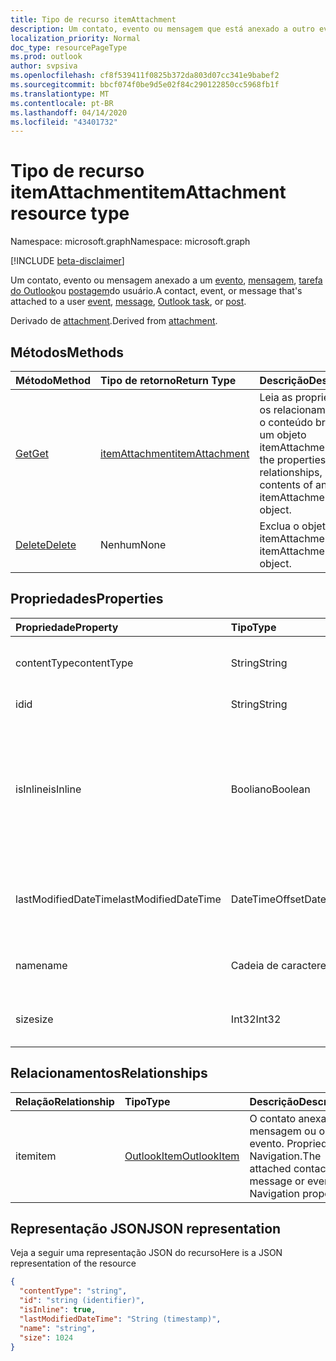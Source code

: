 ```yaml
---
title: Tipo de recurso itemAttachment
description: Um contato, evento ou mensagem que está anexado a outro evento,
localization_priority: Normal
doc_type: resourcePageType
ms.prod: outlook
author: svpsiva
ms.openlocfilehash: cf8f539411f0825b372da803d07cc341e9babef2
ms.sourcegitcommit: bbcf074f0be9d5e02f84c290122850cc5968fb1f
ms.translationtype: MT
ms.contentlocale: pt-BR
ms.lasthandoff: 04/14/2020
ms.locfileid: "43401732"
---
```

# <a name="itemattachment-resource-type"></a><span data-ttu-id="e5efd-103">Tipo de recurso itemAttachment</span><span class="sxs-lookup"><span data-stu-id="e5efd-103">itemAttachment resource type</span></span>

<span data-ttu-id="e5efd-104">Namespace: microsoft.graph</span><span class="sxs-lookup"><span data-stu-id="e5efd-104">Namespace: microsoft.graph</span></span>

[!INCLUDE [beta-disclaimer](../../includes/beta-disclaimer.md)]

<span data-ttu-id="e5efd-105">Um contato, evento ou mensagem anexado a um [evento](../resources/event.md), [mensagem](../resources/message.md), [tarefa do Outlook](../resources/outlooktask.md)ou [postagem](../resources/post.md)do usuário.</span><span class="sxs-lookup"><span data-stu-id="e5efd-105">A contact, event, or message that's attached to a user [event](../resources/event.md), [message](../resources/message.md), [Outlook task](../resources/outlooktask.md), or [post](../resources/post.md).</span></span>  

<span data-ttu-id="e5efd-106">Derivado de [attachment](attachment.md).</span><span class="sxs-lookup"><span data-stu-id="e5efd-106">Derived from [attachment](attachment.md).</span></span>

## <a name="methods"></a><span data-ttu-id="e5efd-107">Métodos</span><span class="sxs-lookup"><span data-stu-id="e5efd-107">Methods</span></span>

| <span data-ttu-id="e5efd-108">Método</span><span class="sxs-lookup"><span data-stu-id="e5efd-108">Method</span></span>       | <span data-ttu-id="e5efd-109">Tipo de retorno</span><span class="sxs-lookup"><span data-stu-id="e5efd-109">Return Type</span></span>  |<span data-ttu-id="e5efd-110">Descrição</span><span class="sxs-lookup"><span data-stu-id="e5efd-110">Description</span></span>|
|:---------------|:--------|:----------|
|[<span data-ttu-id="e5efd-111">Get</span><span class="sxs-lookup"><span data-stu-id="e5efd-111">Get</span></span>](../api/attachment-get.md) | [<span data-ttu-id="e5efd-112">itemAttachment</span><span class="sxs-lookup"><span data-stu-id="e5efd-112">itemAttachment</span></span>](itemattachment.md) |<span data-ttu-id="e5efd-113">Leia as propriedades, os relacionamentos ou o conteúdo bruto de um objeto itemAttachment.</span><span class="sxs-lookup"><span data-stu-id="e5efd-113">Read the properties, relationships, or raw contents of an itemAttachment object.</span></span>|
|[<span data-ttu-id="e5efd-114">Delete</span><span class="sxs-lookup"><span data-stu-id="e5efd-114">Delete</span></span>](../api/attachment-delete.md) | <span data-ttu-id="e5efd-115">Nenhum</span><span class="sxs-lookup"><span data-stu-id="e5efd-115">None</span></span> |<span data-ttu-id="e5efd-116">Exclua o objeto itemAttachment.</span><span class="sxs-lookup"><span data-stu-id="e5efd-116">Delete itemAttachment object.</span></span> |

## <a name="properties"></a><span data-ttu-id="e5efd-117">Propriedades</span><span class="sxs-lookup"><span data-stu-id="e5efd-117">Properties</span></span>
| <span data-ttu-id="e5efd-118">Propriedade</span><span class="sxs-lookup"><span data-stu-id="e5efd-118">Property</span></span>     | <span data-ttu-id="e5efd-119">Tipo</span><span class="sxs-lookup"><span data-stu-id="e5efd-119">Type</span></span>   |<span data-ttu-id="e5efd-120">Descrição</span><span class="sxs-lookup"><span data-stu-id="e5efd-120">Description</span></span>|
|:---------------|:--------|:----------|
|<span data-ttu-id="e5efd-121">contentType</span><span class="sxs-lookup"><span data-stu-id="e5efd-121">contentType</span></span>|<span data-ttu-id="e5efd-122">String</span><span class="sxs-lookup"><span data-stu-id="e5efd-122">String</span></span>|<span data-ttu-id="e5efd-123">O tipo de conteúdo do anexo.</span><span class="sxs-lookup"><span data-stu-id="e5efd-123">The content type of the attachment.</span></span>|
|<span data-ttu-id="e5efd-124">id</span><span class="sxs-lookup"><span data-stu-id="e5efd-124">id</span></span>|<span data-ttu-id="e5efd-125">String</span><span class="sxs-lookup"><span data-stu-id="e5efd-125">String</span></span>| <span data-ttu-id="e5efd-126">A ID do anexo.</span><span class="sxs-lookup"><span data-stu-id="e5efd-126">The attachment ID.</span></span>|
|<span data-ttu-id="e5efd-127">isInline</span><span class="sxs-lookup"><span data-stu-id="e5efd-127">isInline</span></span>|<span data-ttu-id="e5efd-128">Booliano</span><span class="sxs-lookup"><span data-stu-id="e5efd-128">Boolean</span></span>|<span data-ttu-id="e5efd-129">Defina como verdadeiro se o anexo estiver embutido, como uma imagem incorporada no corpo do item.</span><span class="sxs-lookup"><span data-stu-id="e5efd-129">Set to true if the attachment is inline, such as an embedded image within the body of the item.</span></span>|
|<span data-ttu-id="e5efd-130">lastModifiedDateTime</span><span class="sxs-lookup"><span data-stu-id="e5efd-130">lastModifiedDateTime</span></span>|<span data-ttu-id="e5efd-131">DateTimeOffset</span><span class="sxs-lookup"><span data-stu-id="e5efd-131">DateTimeOffset</span></span>|<span data-ttu-id="e5efd-132">Última data e hora em que o anexo foi alterado.</span><span class="sxs-lookup"><span data-stu-id="e5efd-132">The last time and date that the attachment was modified.</span></span>|
|<span data-ttu-id="e5efd-133">name</span><span class="sxs-lookup"><span data-stu-id="e5efd-133">name</span></span>|<span data-ttu-id="e5efd-134">Cadeia de caracteres</span><span class="sxs-lookup"><span data-stu-id="e5efd-134">String</span></span>|<span data-ttu-id="e5efd-135">O nome de exibição do anexo.</span><span class="sxs-lookup"><span data-stu-id="e5efd-135">The display name of the attachment.</span></span>|
|<span data-ttu-id="e5efd-136">size</span><span class="sxs-lookup"><span data-stu-id="e5efd-136">size</span></span>|<span data-ttu-id="e5efd-137">Int32</span><span class="sxs-lookup"><span data-stu-id="e5efd-137">Int32</span></span>|<span data-ttu-id="e5efd-138">O tamanho do anexo em bytes.</span><span class="sxs-lookup"><span data-stu-id="e5efd-138">The size in bytes of the attachment.</span></span>|

## <a name="relationships"></a><span data-ttu-id="e5efd-139">Relacionamentos</span><span class="sxs-lookup"><span data-stu-id="e5efd-139">Relationships</span></span>
| <span data-ttu-id="e5efd-140">Relação</span><span class="sxs-lookup"><span data-stu-id="e5efd-140">Relationship</span></span> | <span data-ttu-id="e5efd-141">Tipo</span><span class="sxs-lookup"><span data-stu-id="e5efd-141">Type</span></span>   |<span data-ttu-id="e5efd-142">Descrição</span><span class="sxs-lookup"><span data-stu-id="e5efd-142">Description</span></span>|
|:---------------|:--------|:----------|
|<span data-ttu-id="e5efd-143">item</span><span class="sxs-lookup"><span data-stu-id="e5efd-143">item</span></span>|[<span data-ttu-id="e5efd-144">OutlookItem</span><span class="sxs-lookup"><span data-stu-id="e5efd-144">OutlookItem</span></span>](outlookitem.md)|<span data-ttu-id="e5efd-p101">O contato anexado, a mensagem ou o evento. Propriedade Navigation.</span><span class="sxs-lookup"><span data-stu-id="e5efd-p101">The attached contact, message or event. Navigation property.</span></span>|

## <a name="json-representation"></a><span data-ttu-id="e5efd-147">Representação JSON</span><span class="sxs-lookup"><span data-stu-id="e5efd-147">JSON representation</span></span>

<span data-ttu-id="e5efd-148">Veja a seguir uma representação JSON do recurso</span><span class="sxs-lookup"><span data-stu-id="e5efd-148">Here is a JSON representation of the resource</span></span>

<!-- {
  "blockType": "resource",
  "baseType": "microsoft.graph.attachment",
  "keyProperty":"id",
  "optionalProperties": [
    "item"
  ],
  "@odata.type": "microsoft.graph.itemAttachment"
}-->

```json
{
  "contentType": "string",
  "id": "string (identifier)",
  "isInline": true,
  "lastModifiedDateTime": "String (timestamp)",
  "name": "string",
  "size": 1024
}

```
<!-- uuid: 8fcb5dbc-d5aa-4681-8e31-b001d5168d79
2015-10-25 14:57:30 UTC -->
<!--
{
  "type": "#page.annotation",
  "description": "itemAttachment resource",
  "keywords": "",
  "section": "documentation",
  "tocPath": "",
  "suppressions": []
}
-->
